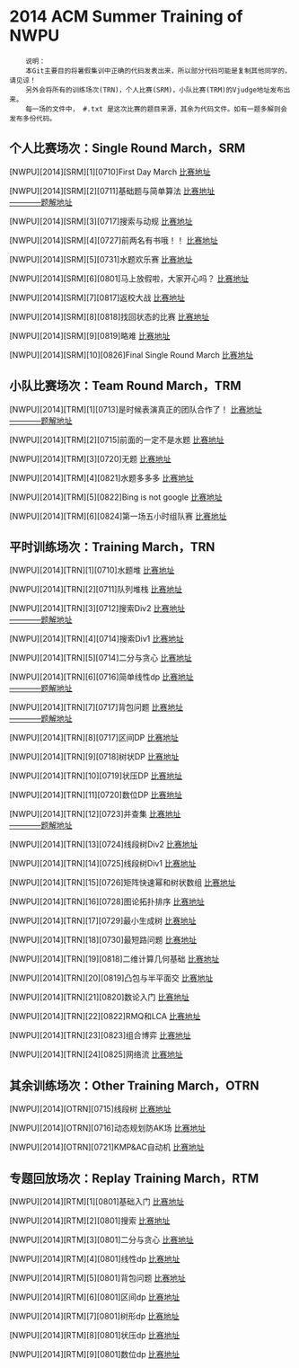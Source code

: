 2014 ACM Summer Training of NWPU
==============================
		说明：
		本Git主要目的将暑假集训中正确的代码发表出来，所以部分代码可能是复制其他同学的，请见谅！
		另外会将所有的训练场次(TRN)，个人比赛(SRM)，小队比赛(TRM)的Vjudge地址发布出来。
		每一场的文件中， #.txt 是这次比赛的题目来源，其余为代码文件。如有一题多解则会发布多份代码。

个人比赛场次：Single Round March，SRM 
------------------------------
[NWPU][2014][SRM][1][0710]First Day March
[比赛地址](http://vjudge.net/vjudge/contest/view.action?cid=49336#overview)<br />

[NWPU][2014][SRM][2][0711]基础题与简单算法
[比赛地址](http://vjudge.net/vjudge/contest/view.action?cid=49392#overview)<br />
[————题解地址](http://polossk.com/archives/836)<br />

[NWPU][2014][SRM][3][0717]搜索与动规
[比赛地址](http://vjudge.net/vjudge/contest/view.action?cid=49918#overview)<br />

[NWPU][2014][SRM][4][0727]前两名有书哦！！
[比赛地址](http://vjudge.net/vjudge/contest/view.action?cid=51335#overview)<br />

[NWPU][2014][SRM][5][0731]水题欢乐赛
[比赛地址](http://vjudge.net/vjudge/contest/view.action?cid=51908#overview)<br />

[NWPU][2014][SRM][6][0801]马上放假啦，大家开心吗？
[比赛地址](http://vjudge.net/vjudge/contest/view.action?cid=51905#overview)<br />

[NWPU][2014][SRM][7][0817]返校大战
[比赛地址](http://vjudge.net/vjudge/contest/view.action?cid=54029#overview)<br />

[NWPU][2014][SRM][8][0818]找回状态的比赛
[比赛地址](http://vjudge.net/vjudge/contest/view.action?cid=54120#overview)<br />

[NWPU][2014][SRM][9][0819]略难
[比赛地址](http://vjudge.net/vjudge/contest/view.action?cid=54244#overview)<br />

[NWPU][2014][SRM][10][0826]Final Single Round March
[比赛地址](http://vjudge.net/vjudge/contest/view.action?cid=54779#overview)<br />

小队比赛场次：Team Round March，TRM 
------------------------------
[NWPU][2014][TRM][1][0713]是时候表演真正的团队合作了！ 
[比赛地址](http://vjudge.net/vjudge/contest/view.action?cid=49507#overview)<br />
[————题解地址](http://polossk.com/archives/838)<br />

[NWPU][2014][TRM][2][0715]前面的一定不是水题
[比赛地址](http://vjudge.net/vjudge/contest/view.action?cid=49714#overview)<br />

[NWPU][2014][TRM][3][0720]无题
[比赛地址](http://vjudge.net/vjudge/contest/view.action?cid=50333#overview)<br />

[NWPU][2014][TRM][4][0821]水题多多多
[比赛地址](http://vjudge.net/vjudge/contest/view.action?cid=54449#overview)<br />

[NWPU][2014][TRM][5][0822]Bing is not google
[比赛地址](http://vjudge.net/vjudge/contest/view.action?cid=54544#overview)<br />

[NWPU][2014][TRM][6][0824]第一场五小时组队赛
[比赛地址](http://vjudge.net/vjudge/contest/view.action?cid=54646#overview)<br />



平时训练场次：Training March，TRN
------------------------------
[NWPU][2014][TRN][1][0710]水题堆
[比赛地址](http://vjudge.net/vjudge/contest/view.action?cid=49290#overview)<br />

[NWPU][2014][TRN][2][0711]队列堆栈
[比赛地址](http://vjudge.net/vjudge/contest/view.action?cid=49375#overview)<br />

[NWPU][2014][TRN][3][0712]搜索Div2
[比赛地址](http://vjudge.net/vjudge/contest/view.action?cid=49420#overview)<br />
[————题解地址](http://polossk.com/archives/846)<br />

[NWPU][2014][TRN][4][0714]搜索Div1
[比赛地址](http://vjudge.net/vjudge/contest/view.action?cid=49557#overview)<br />

[NWPU][2014][TRN][5][0714]二分与贪心
[比赛地址](http://vjudge.net/vjudge/contest/view.action?cid=49586#overview)<br />

[NWPU][2014][TRN][6][0716]简单线性dp
[比赛地址](http://vjudge.net/vjudge/contest/view.action?cid=49759#overview)<br />
[————题解地址](http://polossk.com/archives/834)<br />

[NWPU][2014][TRN][7][0717]背包问题
[比赛地址](http://vjudge.net/vjudge/contest/view.action?cid=49932#overview)<br />
[————题解地址](http://polossk.com/archives/762)<br />

[NWPU][2014][TRN][8][0717]区间DP
[比赛地址](http://vjudge.net/vjudge/contest/view.action?cid=49961#overview)<br />

[NWPU][2014][TRN][9][0718]树状DP
[比赛地址](http://vjudge.net/vjudge/contest/view.action?cid=50060#overview)<br />

[NWPU][2014][TRN][10][0719]状压DP
[比赛地址](http://vjudge.net/vjudge/contest/view.action?cid=50137#overview)<br />

[NWPU][2014][TRN][11][0720]数位DP
[比赛地址](http://vjudge.net/vjudge/contest/view.action?cid=50274#overview)<br />

[NWPU][2014][TRN][12][0723]并查集
[比赛地址](http://vjudge.net/vjudge/contest/view.action?cid=50731#overview)<br />
[————题解地址](http://polossk.com/archives/731)<br />

[NWPU][2014][TRN][13][0724]线段树Div2
[比赛地址](http://vjudge.net/vjudge/contest/view.action?cid=50850#overview)<br />

[NWPU][2014][TRN][14][0725]线段树Div1
[比赛地址](http://vjudge.net/vjudge/contest/view.action?cid=51005#overview)<br />

[NWPU][2014][TRN][15][0726]矩阵快速幂和树状数组
[比赛地址](http://vjudge.net/vjudge/contest/view.action?cid=51124#overview)<br />

[NWPU][2014][TRN][16][0728]图论拓扑排序
[比赛地址](http://vjudge.net/vjudge/contest/view.action?cid=51448#overview)<br />

[NWPU][2014][TRN][17][0729]最小生成树
[比赛地址](http://vjudge.net/vjudge/contest/view.action?cid=51564#overview)<br />

[NWPU][2014][TRN][18][0730]最短路问题
[比赛地址](http://vjudge.net/vjudge/contest/view.action?cid=51665#overview)<br />

[NWPU][2014][TRN][19][0818]二维计算几何基础
[比赛地址](http://vjudge.net/vjudge/contest/view.action?cid=54080#overview)<br />

[NWPU][2014][TRN][20][0819]凸包与半平面交
[比赛地址](http://vjudge.net/vjudge/contest/view.action?cid=54220#overview)<br />

[NWPU][2014][TRN][21][0820]数论入门
[比赛地址](http://vjudge.net/vjudge/contest/view.action?cid=54341#overview)<br />

[NWPU][2014][TRN][22][0822]RMQ和LCA
[比赛地址](http://vjudge.net/vjudge/contest/view.action?cid=54517#overview)<br />

[NWPU][2014][TRN][23][0823]组合博弈
[比赛地址](http://vjudge.net/vjudge/contest/view.action?cid=54550#overview)<br />

[NWPU][2014][TRN][24][0825]网络流
[比赛地址](http://vjudge.net/vjudge/contest/view.action?cid=54770#overview)<br />

其余训练场次：Other Training March，OTRN
------------------------------
[NWPU][2014][OTRN][0715]线段树 
[比赛地址](http://vjudge.net/vjudge/contest/view.action?cid=49647#overview)<br />

[NWPU][2014][OTRN][0716]动态规划防AK场
[比赛地址](http://vjudge.net/vjudge/contest/view.action?cid=49815#overview)<br />

[NWPU][2014][OTRN][0721]KMP&AC自动机
[比赛地址](http://vjudge.net/vjudge/contest/view.action?cid=50475#overview)<br />

专题回放场次：Replay Training March，RTM
------------------------------
[NWPU][2014][RTM][1][0801]基础入门
[比赛地址](http://vjudge.net/vjudge/contest/view.action?cid=50528#overview)<br />

[NWPU][2014][RTM][2][0801]搜索
[比赛地址](http://vjudge.net/vjudge/contest/view.action?cid=50529#overview)<br />

[NWPU][2014][RTM][3][0801]二分与贪心
[比赛地址](http://vjudge.net/vjudge/contest/view.action?cid=50530#overview)<br />

[NWPU][2014][RTM][4][0801]线性dp
[比赛地址](http://vjudge.net/vjudge/contest/view.action?cid=51566#overview)<br />

[NWPU][2014][RTM][5][0801]背包问题
[比赛地址](http://vjudge.net/vjudge/contest/view.action?cid=51567#overview)<br />

[NWPU][2014][RTM][6][0801]区间dp
[比赛地址](http://vjudge.net/vjudge/contest/view.action?cid=51568#overview)<br />

[NWPU][2014][RTM][7][0801]树形dp
[比赛地址](http://vjudge.net/vjudge/contest/view.action?cid=51569#overview)<br />

[NWPU][2014][RTM][8][0801]状压dp
[比赛地址](http://vjudge.net/vjudge/contest/view.action?cid=51571#overview)<br />

[NWPU][2014][RTM][9][0801]数位dp
[比赛地址](http://vjudge.net/vjudge/contest/view.action?cid=51572#overview)<br />

